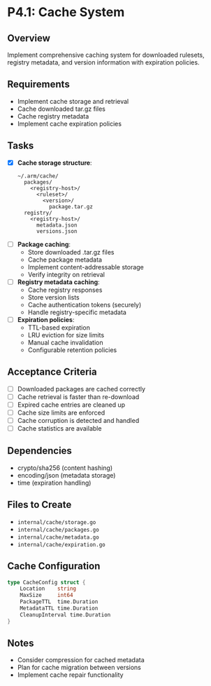 # P4.1: Cache System

## Overview
Implement comprehensive caching system for downloaded rulesets, registry metadata, and version information with expiration policies.

## Requirements
- Implement cache storage and retrieval
- Cache downloaded tar.gz files
- Cache registry metadata
- Implement cache expiration policies

## Tasks
- [x] **Cache storage structure**:
  ```
  ~/.arm/cache/
    packages/
      <registry-host>/
        <ruleset>/
          <version>/
            package.tar.gz
    registry/
      <registry-host>/
        metadata.json
        versions.json
  ```
- [ ] **Package caching**:
  - Store downloaded .tar.gz files
  - Cache package metadata
  - Implement content-addressable storage
  - Verify integrity on retrieval
- [ ] **Registry metadata caching**:
  - Cache registry responses
  - Store version lists
  - Cache authentication tokens (securely)
  - Handle registry-specific metadata
- [ ] **Expiration policies**:
  - TTL-based expiration
  - LRU eviction for size limits
  - Manual cache invalidation
  - Configurable retention policies

## Acceptance Criteria
- [ ] Downloaded packages are cached correctly
- [ ] Cache retrieval is faster than re-download
- [ ] Expired cache entries are cleaned up
- [ ] Cache size limits are enforced
- [ ] Cache corruption is detected and handled
- [ ] Cache statistics are available

## Dependencies
- crypto/sha256 (content hashing)
- encoding/json (metadata storage)
- time (expiration handling)

## Files to Create
- `internal/cache/storage.go`
- `internal/cache/packages.go`
- `internal/cache/metadata.go`
- `internal/cache/expiration.go`

## Cache Configuration
```go
type CacheConfig struct {
    Location    string
    MaxSize     int64
    PackageTTL  time.Duration
    MetadataTTL time.Duration
    CleanupInterval time.Duration
}
```

## Notes
- Consider compression for cached metadata
- Plan for cache migration between versions
- Implement cache repair functionality
